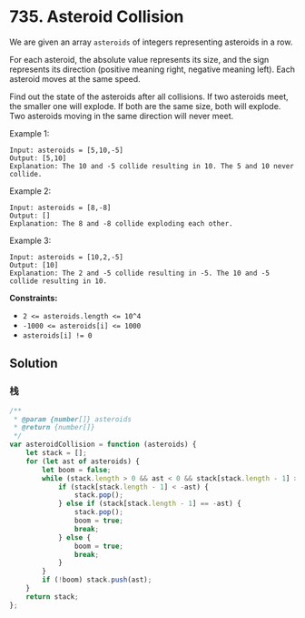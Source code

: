 # 735. Asteroid Collision

We are given an array `asteroids` of integers representing asteroids in a row.

For each asteroid, the absolute value represents its size, and the sign represents its direction (positive meaning right, negative meaning left). Each asteroid moves at the same speed.

Find out the state of the asteroids after all collisions. If two asteroids meet, the smaller one will explode. If both are the same size, both will explode. Two asteroids moving in the same direction will never meet.

Example 1:

```
Input: asteroids = [5,10,-5]
Output: [5,10]
Explanation: The 10 and -5 collide resulting in 10. The 5 and 10 never collide.
```

Example 2:

```
Input: asteroids = [8,-8]
Output: []
Explanation: The 8 and -8 collide exploding each other.
```

Example 3:

```
Input: asteroids = [10,2,-5]
Output: [10]
Explanation: The 2 and -5 collide resulting in -5. The 10 and -5 collide resulting in 10.
```

**Constraints:**

-   `2 <= asteroids.length <= 10^4`
-   `-1000 <= asteroids[i] <= 1000`
-   `asteroids[i] != 0`

## Solution

### 栈

```js
/**
 * @param {number[]} asteroids
 * @return {number[]}
 */
var asteroidCollision = function (asteroids) {
    let stack = [];
    for (let ast of asteroids) {
        let boom = false;
        while (stack.length > 0 && ast < 0 && stack[stack.length - 1] > 0) {
            if (stack[stack.length - 1] < -ast) {
                stack.pop();
            } else if (stack[stack.length - 1] == -ast) {
                stack.pop();
                boom = true;
                break;
            } else {
                boom = true;
                break;
            }
        }
        if (!boom) stack.push(ast);
    }
    return stack;
};
```
